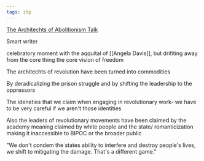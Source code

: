 ```yaml
---
tags: itp
---
```

[The Architechts of Abolitionism Talk](https://youtu.be/z9rvRsWKDx0)

Smart writer

celebratory moment with the aqquital of [[Angela Davis]], but drifiting away from the core thing 
the core vision of freedom

The architechts of revolution have been turned into commodities

By deradicalizing the prison struggle and by shifting the leadership to the oppressors 

The ideneties that we claim when engaging in revolutionary work- we have to be very careful if we aren't those identities

Also the leaders of revolutionary movements have been claimed by the academy
	meaning claimed by white people and the state/ romanticization
	making it inaccessible to BIPOC or the broader public
	
"We don't condem the states ability to interfere and destroy people's lives, we shift to mitigating the damage. That's a different game."